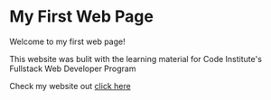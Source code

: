 # My First Web Page

Welcome to my first web page!

This website was bulit with the learning material for Code Institute's Fullstack Web Developer Program

Check my website out [click here](https://gira1992.github.io/my-first-website/)